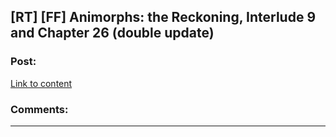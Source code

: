## [RT] [FF] Animorphs: the Reckoning, Interlude 9 and Chapter 26 (double update)

### Post:

[Link to content]()

### Comments:

---

